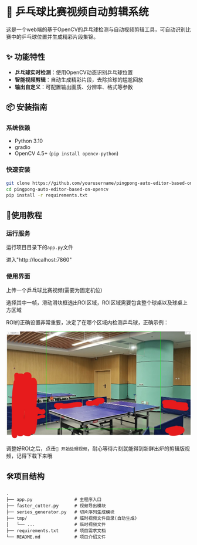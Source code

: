 # 🏓 乒乓球比赛视频自动剪辑系统

这是一个web端的基于OpenCV的乒乓球检测与自动视频剪辑工具，可自动识别比赛中的乒乓球位置并生成精彩片段集锦。

## ✨ 功能特性
- **乒乓球实时检测**：使用OpenCV动态识别乒乓球位置
- **智能视频剪辑**：自动生成精彩片段，去除捡球的尴尬回放
- **输出自定义**：可配置输出画质、分辨率、格式等参数

## 📦 安装指南

### 系统依赖
- Python 3.10
- gradio 
- OpenCV 4.5+ (`pip install opencv-python`)

### 快速安装
```bash
git clone https://github.com/yourusername/pingpong-auto-editor-based-on-opencv.git
cd pingpong-auto-editor-based-on-opencv
pip install -r requirements.txt
```

## 📖使用教程

### 运行服务
运行项目目录下的`app.py`文件

进入"http://localhost:7860"

### 使用界面
上传一个乒乓球比赛视频(需要为固定机位)

选择其中一帧，滑动滑块框选出ROI区域，ROI区域需要包含整个球桌以及球桌上方区域

ROI的正确设置非常重要，决定了在哪个区域内检测乒乓球，正确示例：

![](assets/sample.jpg)

调整好ROI之后，点击`🚀 开始处理视频`，耐心等待片刻就能得到新鲜出炉的剪辑版视频，记得下载下来哦

## 🛠️项目结构
```angular2html
.
├── app.py                # 主程序入口
├── faster_cutter.py      # 视频导出模块 
├── series_generator.py   # 切片序列生成模块
├── tmp/                  # 临时视频文件目录(自动生成)
│   └── ...               # 临时视频文件
├── requirements.txt      # 项目需求文档
└── README.md             # 项目介绍文件
```